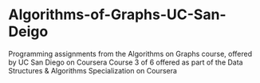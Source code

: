 # Algorithms-of-Graphs-UC-San-Deigo
Programming assignments from the Algorithms on Graphs course, offered by UC San Diego on Coursera
Course 3 of 6 offered as part of the Data Structures & Algorithms Specialization on Coursera
